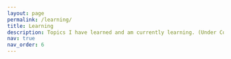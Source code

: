 ```yaml
---
layout: page
permalink: /learning/
title: Learning
description: Topics I have learned and am currently learning. (Under Construction)
nav: true
nav_order: 6
---
```


<!-- - [CMU 11686 Large Language Model Systems (Spring 2024)](https://llmsystem.github.io/llmsystem2024spring/) - A course focusing on the systems aspects of large language models.
- [CMU 15618 Parallel Computer Architecture and Programming (Spring 2024)](https://www.cs.cmu.edu/afs/cs/academic/class/15418-f23/www/) - This course covers topics in parallel computing, architecture, and high-performance computing (HPC).
- [CMU 18213 Introduction to Computer Systems (Fall 2022)](https://www.cs.cmu.edu/afs/cs/academic/class/18213-f23/www/) - This course offers a detailed understanding of computer systems and programming.
- [CMU 11785 Introduction to Deep Learning (Spring 2022)](https://deeplearning.cs.cmu.edu/S24/index.html) - An in-depth and highly practical course on deep learning methodologies and applications. -->
